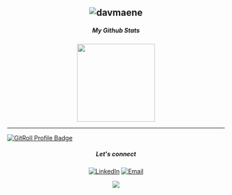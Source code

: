 <h2 align="center"><img src="https://readme-typing-svg.herokuapp.com?font=Poppins&color=3594F4&size=32&width=500&height=76&lines=Hi+%F0%9F%91%8B%2C+I'm+David+Maene" alt="davmaene" /></h2>

<h5 align="center">My Github Stats </h5>

<div align="center">
  <img height="180em"  src="https://github-readme-streak-stats.herokuapp.com/?user=davmaene&theme=gotham&hide_border=true" />
</div>

<hr />

<p>
  <a href="https://gitroll.io/profile/uqsTV3AhDwJTI6rZciARZT1BkZbu1" target="_blank">
   <img src="https://gitroll.io/api/badges/profiles/v1/uqsTV3AhDwJTI6rZciARZT1BkZbu1?theme=nord" alt="GitRoll Profile Badge"/>
  </a>
</p>

<h5 align="center"> Let's connect </h5>
<p align="center">
<a href="https://linkedin.com/in/david-maene-me/"><img alt="LinkedIn" src="https://img.shields.io/badge/LinkedIn-davidmaene-blue
"></a>
<a href="mailto:developer.david.maene@gmail.com"><img alt="Email" src="https://img.shields.io/badge/Email-developer.david.maene%40gmail.com-blue
"></a>
</p>
<p align="center">
  <img src="https://capsule-render.vercel.app/api?type=waving&color=gradient&height=60&section=footer"/>
</p>

